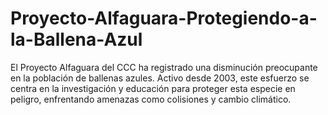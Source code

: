 # Proyecto-Alfaguara-Protegiendo-a-la-Ballena-Azul
El Proyecto Alfaguara del CCC ha registrado una disminución preocupante en la población de ballenas azules. Activo desde 2003, este esfuerzo se centra en la investigación y educación para proteger esta especie en peligro, enfrentando amenazas como colisiones y cambio climático.
